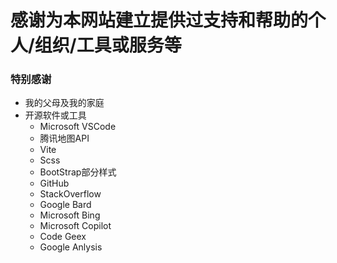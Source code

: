 # 感谢为本网站建立提供过支持和帮助的个人/组织/工具或服务等
### 特别感谢

- 我的父母及我的家庭
- 开源软件或工具
  - Microsoft VSCode
  - 腾讯地图API
  - Vite
  - Scss
  - BootStrap部分样式
  - GitHub
  - StackOverflow
  - Google Bard
  - Microsoft Bing
  - Microsoft Copilot
  - Code Geex
  - Google Anlysis